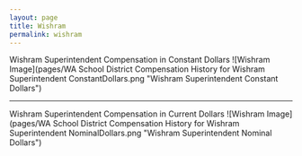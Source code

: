 ```yaml
---
layout: page
title: Wishram
permalink: wishram
---
```



Wishram Superintendent Compensation in Constant Dollars
![Wishram Image](pages/WA School District Compensation History for Wishram Superintendent ConstantDollars.png "Wishram Superintendent Constant Dollars")
___

Wishram Superintendent Compensation in Current Dollars
![Wishram Image](pages/WA School District Compensation History for Wishram Superintendent NominalDollars.png "Wishram Superintendent Nominal Dollars")